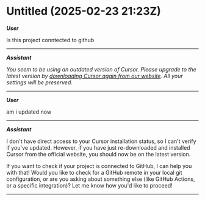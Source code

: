 <!-- Generated by SpecStory -->

# Untitled (2025-02-23 21:23Z)

_**User**_

Is this project conntected to github

---

_**Assistant**_

*You seem to be using an outdated version of Cursor. Please upgrade to the latest version by [downloading Cursor again from our website](https://www.cursor.com/). All your settings will be preserved.*

---

_**User**_

am i updated now

---

_**Assistant**_

I don't have direct access to your Cursor installation status, so I can't verify if you've updated. However, if you have just re-downloaded and installed Cursor from the official website, you should now be on the latest version.

If you want to check if your project is connected to GitHub, I can help you with that! Would you like to check for a GitHub remote in your local git configuration, or are you asking about something else (like GitHub Actions, or a specific integration)? Let me know how you'd like to proceed!

---

